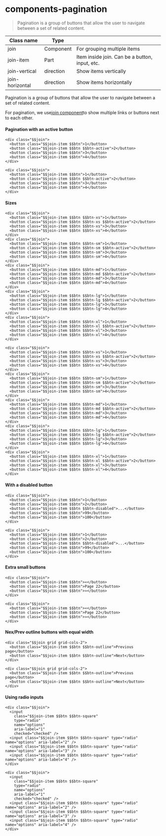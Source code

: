 # components-pagination

> Pagination is a group of buttons that allow the user to navigate between a set of related content.

| Class name      | Type      |                                                |
| --------------- | --------- | ---------------------------------------------- |
| join            | Component | For grouping multiple items                    |
| join-item       | Part      | Item inside join. Can be a button, input, etc. |
| join-vertical   | direction | Show items vertically                          |
| join-horizontal | direction | Show items horizontally                        |

Pagination is a group of buttons that allow the user to navigate between a set of related content.

For pagination, we use[join component](/components/join)to show multiple links or buttons next to each other.

[](#pagination-with-an-active-button)

#### Pagination with an active button

    <div class="$$join">
      <button class="$$join-item $$btn">1</button>
      <button class="$$join-item $$btn $$btn-active">2</button>
      <button class="$$join-item $$btn">3</button>
      <button class="$$join-item $$btn">4</button>
    </div>

    <div class="$$join">
      <button class="$$join-item $$btn">1</button>
      <button class="$$join-item $$btn $$btn-active">2</button>
      <button class="$$join-item $$btn">3</button>
      <button class="$$join-item $$btn">4</button>
    </div>

[](#sizes)

#### Sizes

    <div class="$$join">
      <button class="$$join-item $$btn $$btn-xs">1</button>
      <button class="$$join-item $$btn $$btn-xs $$btn-active">2</button>
      <button class="$$join-item $$btn $$btn-xs">3</button>
      <button class="$$join-item $$btn $$btn-xs">4</button>
    </div>
    <div class="$$join">
      <button class="$$join-item $$btn $$btn-sm">1</button>
      <button class="$$join-item $$btn $$btn-sm $$btn-active">2</button>
      <button class="$$join-item $$btn $$btn-sm">3</button>
      <button class="$$join-item $$btn $$btn-sm">4</button>
    </div>
    <div class="$$join">
      <button class="$$join-item $$btn $$btn-md">1</button>
      <button class="$$join-item $$btn $$btn-md $$btn-active">2</button>
      <button class="$$join-item $$btn $$btn-md">3</button>
      <button class="$$join-item $$btn $$btn-md">4</button>
    </div>
    <div class="$$join">
      <button class="$$join-item $$btn $$btn-lg">1</button>
      <button class="$$join-item $$btn $$btn-lg $$btn-active">2</button>
      <button class="$$join-item $$btn $$btn-lg">3</button>
      <button class="$$join-item $$btn $$btn-lg">4</button>
    </div>
    <div class="$$join">
      <button class="$$join-item $$btn $$btn-xl">1</button>
      <button class="$$join-item $$btn $$btn-xl $$btn-active">2</button>
      <button class="$$join-item $$btn $$btn-xl">3</button>
      <button class="$$join-item $$btn $$btn-xl">4</button>
    </div>

    <div class="$$join">
      <button class="$$join-item $$btn $$btn-xs">1</button>
      <button class="$$join-item $$btn $$btn-xs $$btn-active">2</button>
      <button class="$$join-item $$btn $$btn-xs">3</button>
      <button class="$$join-item $$btn $$btn-xs">4</button>
    </div>
    <div class="$$join">
      <button class="$$join-item $$btn $$btn-sm">1</button>
      <button class="$$join-item $$btn $$btn-sm $$btn-active">2</button>
      <button class="$$join-item $$btn $$btn-sm">3</button>
      <button class="$$join-item $$btn $$btn-sm">4</button>
    </div>
    <div class="$$join">
      <button class="$$join-item $$btn $$btn-md">1</button>
      <button class="$$join-item $$btn $$btn-md $$btn-active">2</button>
      <button class="$$join-item $$btn $$btn-md">3</button>
      <button class="$$join-item $$btn $$btn-md">4</button>
    </div>
    <div class="$$join">
      <button class="$$join-item $$btn $$btn-lg">1</button>
      <button class="$$join-item $$btn $$btn-lg $$btn-active">2</button>
      <button class="$$join-item $$btn $$btn-lg">3</button>
      <button class="$$join-item $$btn $$btn-lg">4</button>
    </div>
    <div class="$$join">
      <button class="$$join-item $$btn $$btn-xl">1</button>
      <button class="$$join-item $$btn $$btn-xl $$btn-active">2</button>
      <button class="$$join-item $$btn $$btn-xl">3</button>
      <button class="$$join-item $$btn $$btn-xl">4</button>
    </div>

[](#with-a-disabled-button)

#### With a disabled button

    <div class="$$join">
      <button class="$$join-item $$btn">1</button>
      <button class="$$join-item $$btn">2</button>
      <button class="$$join-item $$btn $$btn-disabled">...</button>
      <button class="$$join-item $$btn">99</button>
      <button class="$$join-item $$btn">100</button>
    </div>

    <div class="$$join">
      <button class="$$join-item $$btn">1</button>
      <button class="$$join-item $$btn">2</button>
      <button class="$$join-item $$btn $$btn-disabled">...</button>
      <button class="$$join-item $$btn">99</button>
      <button class="$$join-item $$btn">100</button>
    </div>

[](#extra-small-buttons)

#### Extra small buttons

    <div class="$$join">
      <button class="$$join-item $$btn">«</button>
      <button class="$$join-item $$btn">Page 22</button>
      <button class="$$join-item $$btn">»</button>
    </div>

    <div class="$$join">
      <button class="$$join-item $$btn">«</button>
      <button class="$$join-item $$btn">Page 22</button>
      <button class="$$join-item $$btn">»</button>
    </div>

[](#nexprev-outline-buttons-with-equal-width)

#### Nex/Prev outline buttons with equal width

    <div class="$$join grid grid-cols-2">
      <button class="$$join-item $$btn $$btn-outline">Previous page</button>
      <button class="$$join-item $$btn $$btn-outline">Next</button>
    </div>

    <div class="$$join grid grid-cols-2">
      <button class="$$join-item $$btn $$btn-outline">Previous page</button>
      <button class="$$join-item $$btn $$btn-outline">Next</button>
    </div>

[](#using-radio-inputs)

#### Using radio inputs

    <div class="$$join">
      <input
        class="$$join-item $$btn $$btn-square"
        type="radio"
        name="options"
        aria-label="1"
        checked="checked" />
      <input class="$$join-item $$btn $$btn-square" type="radio" name="options" aria-label="2" />
      <input class="$$join-item $$btn $$btn-square" type="radio" name="options" aria-label="3" />
      <input class="$$join-item $$btn $$btn-square" type="radio" name="options" aria-label="4" />
    </div>

    <div class="$$join">
      <input
        class="$$join-item $$btn $$btn-square"
        type="radio"
        name="options"
        aria-label="1"
        checked="checked" />
      <input class="$$join-item $$btn $$btn-square" type="radio" name="options" aria-label="2" />
      <input class="$$join-item $$btn $$btn-square" type="radio" name="options" aria-label="3" />
      <input class="$$join-item $$btn $$btn-square" type="radio" name="options" aria-label="4" />
    </div>
